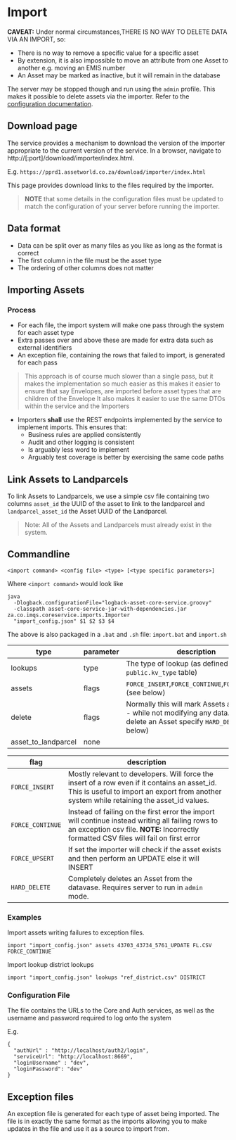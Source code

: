 Import
======

 **CAVEAT:** Under normal circumstances,THERE IS NO WAY TO DELETE DATA VIA AN IMPORT, so: 
 * There is no way to remove a specific value for a specific asset
 * By extension, it is also impossible to move an attribute from one Asset to another e.g. moving an EMIS number
 * An Asset may be marked as inactive, but it will remain in the database
 
 The server may be stopped though and run using the `admin` profile. This makes it possible to delete assets via the importer.
 Refer to the [configuration documentation](CONFIG.md).

Download page
-------------

The service provides a mechanism to download the version of the importer appropriate to the current version of the service.
In a browser, navigate to http://<host>[:port]/download/importer/index.html.

E.g. `https://pprd1.assetworld.co.za/download/importer/index.html`

This page provides download links to the files required by the importer. 
>**NOTE** that some details in the configuration files must be updated to match the configuration of your server before running the importer.


Data format
-----------

* Data can be split over as many files as you like as long as the format is correct
* The first column in the file must be the asset type
* The ordering of other columns does not matter
 
 
 Importing Assets
 ----------------
 
### Process ###
 
* For each file, the import system will make one pass through the system for each asset type
* Extra passes over and above these are made for extra data such as external identifiers
* An exception file, containing the rows that failed to import, is generated for each pass

> This approach is of course much slower than a single pass, but it makes the implementation so much easier as
> this makes it easier to ensure that say Envelopes, are imported before asset types that are children of the Envelope
> It also makes it easier to use the same DTOs within the service and the Importers 

* Importers **shall** use the REST endpoints implemented by the service to implement imports.  This ensures that:
    * Business rules are applied consistently
    * Audit and other logging is consistent
    * Is arguably less word to implement
    * Arguably test coverage is better by exercising the same code paths 
    

Link Assets to Landparcels
--------------------------

To link Assets to Landparcels, we use a simple csv file containing two columns 
`asset_id` the UUID of the asset to link to the landparcel and `landparcel_asset_id` the Asset UUID of the Landparcel.  

> Note: All of the Assets and Landparcels must already exist in the system.

 Commandline
 -------------

`<import command> <config file> <type> [<type specific parameters>]`

Where `<import command>` would look like 
```
java 
  -Dlogback.configurationFile="logback-asset-core-service.groovy" 
  -classpath asset-core-service-jar-with-dependencies.jar za.co.imqs.coreservice.imports.Importer
  "import_config.json" $1 $2 $3 $4
```
The above is also packaged in a `.bat` and `.sh` file: `import.bat` and `import.sh`

|type|parameter|description|
|----|---------|-----------|
|lookups|type|The type of lookup (as defined in the `public.kv_type` table)|
|assets|flags|`FORCE_INSERT`,`FORCE_CONTINUE`,`FORCE_UPSERT` (see below)|
|delete|flags|Normally this will mark Assets as inactive - while not modifying any data. To truly delete an Asset specify `HARD_DELETE`(see below)|
|asset_to_landparcel|none||


|flag|description|
|----|------------|
|`FORCE_INSERT`|Mostly relevant to developers. Will force the insert of a row even if it contains an asset_id. This is useful to import an export from another system while retaining the asset_id values.|
|`FORCE_CONTINUE`|Instead of failing on the first error the import will continue instead writing all failing rows to an exception csv file. **NOTE:** Incorrectly formatted CSV files will fail on first error|
|`FORCE_UPSERT`|If set the importer will check if the asset exists and then perform an UPDATE else it will INSERT|
|`HARD_DELETE`|Completely deletes an Asset from the datavase. Requires server to run in `admin` mode.|

### Examples ###
 Import assets writing failures to exception files.
 
 `import "import_config.json" assets 43703_43734_5761_UPDATE FL.CSV FORCE_CONTINUE`
 
 Import lookup district lookups
 
 `import "import_config.json" lookups "ref_district.csv" DISTRICT`
 


### Configuration File
The file contains the URLs to the Core and Auth services, as well as the username and password 
required to log onto the system

E.g.
```
{
  "authUrl" : "http://localhost/auth2/login",
  "serviceUrl": "http://localhost:8669",
  "loginUsername" : "dev",
  "loginPassword": "dev"
}
```
 
Exception files
---------------- 
 
 An exception file is generated for each type of asset being imported. The file is in exactly 
 the same format as the imports allowing you to make updates in the file and use it as a source to import from. 
